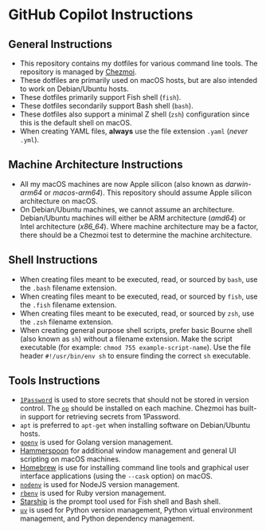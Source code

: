 # GitHub Copilot Instructions

## General Instructions

- This repository contains my dotfiles for various command line tools. The repository is managed by [Chezmoi](https://www.chezmoi.io).
- These dotfiles are primarily used on macOS hosts, but are also intended to work on Debian/Ubuntu hosts.
- These dotfiles primarily support Fish shell (`fish`).
- These dotfiles secondarily support Bash shell (`bash`).
- These dotfiles also support a minimal Z shell (`zsh`) configuration since this is the default shell on macOS.
- When creating YAML files, **always** use the file extension `.yaml` (_never_ `.yml`).

## Machine Architecture Instructions

- All my macOS machines are now Apple silicon (also known as _darwin-arm64_ or _macos-arm64_). This repository should assume Apple silicon architecture on macOS.
- On Debian/Ubuntu machines, we cannot assume an architecture. Debian/Ubuntu machines will either be ARM architecture (_amd64_) or Intel architecture (*x86_64*). Where machine architecture may be a factor, there should be a Chezmoi test to determine the machine architecture.

## Shell Instructions

- When creating files meant to be executed, read, or sourced by `bash`, use the `.bash` filename extension.
- When creating files meant to be executed, read, or sourced by `fish`, use the `.fish` filename extension.
- When creating files meant to be executed, read, or sourced by `zsh`, use the `.zsh` filename extension.
- When creating general purpose shell scripts, prefer basic Bourne shell (also known as `sh`) without a filename extension. Make the script executable (for example: `chmod 755 example-script-name`). Use the file header `#!/usr/bin/env sh` to ensure finding the correct `sh` executable.
## Tools Instructions

- [`1Password`](https://1password.com) is used to store secrets that should not be stored in version control. The [`op`](https://developer.1password.com/docs/cli/) should be installed on each machine. Chezmoi has built-in support for retrieving secrets from 1Password.
- `apt` is preferred to `apt-get` when installing software on Debian/Ubuntu hosts.
- [`goenv`](https://github.com/go-nv/goenv) is used for Golang version management.
- [Hammerspoon](https://www.hammerspoon.org) for additional window management and general UI scripting on macOS machines.
- [Homebrew](https://brew.sh) is use for installing command line tools and graphical user interface applications (using the `--cask` option) on macOS.
- [`nodenv`](https://github.com/nodenv/nodenv) is used for NodeJS version management.
- [`rbenv`](https://github.com/rbenv/rbenv) is used for Ruby version management.
- [Starship](https://starship.rs) is the prompt tool used for Fish shell and Bash shell.
- [`uv`](https://docs.astral.sh/uv/) is used for Python version management, Python virtual environment management, and Python dependency management.
